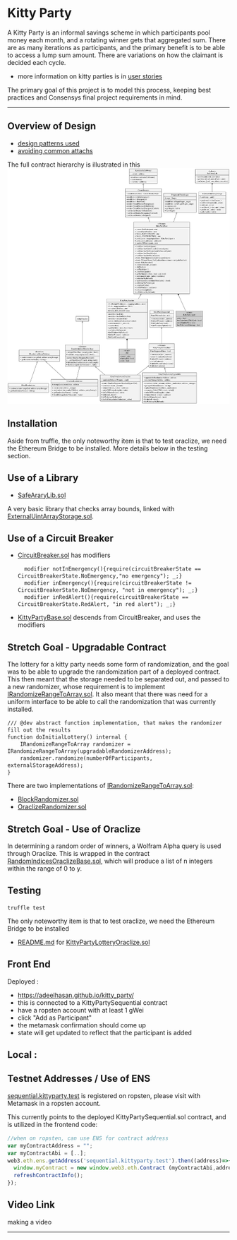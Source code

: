 # Kitty Party

A Kitty Party is an informal savings scheme in which participants pool money each month, and a rotating winner gets that aggregated sum. There are as many iterations as participants, and the primary benefit is to be able to access a lump sum amount. There are variations on how the claimant is decided each cycle.  

- more information on kitty parties is in [user stories](USER_STORIES.md)

The primary goal of this project is to model this process, keeping best practices and Consensys final project requirements in mind.

----------------

## Overview of Design

- [design patterns used](DESIGN_PATTERN_DECISIONS.md)
- [avoiding common attachs](AVOIDING_COMMON_ATTACKS.md)

The full contract hierarchy is illustrated in this ![uml diagram](uml_diagram.svg)

## Installation

Aside from truffle, the only noteworthy item is that to test oraclize, we need the Ethereum Bridge to be installed. More details below in the testing section.

## Use of a Library
- [SafeAraryLib.sol](helpers/SafeArrayLib.sol)

A very basic library that checks array bounds, linked with [ExternalUintArrayStorage.sol](contracts/helpers/ExternalUintArrayStorage.sol).

## Use of a Circuit Breaker

- [CircuitBreaker.sol](helpers/CircuitBreaker.sol) has modifiers
  ```solidity
    modifier notInEmergency(){require(circuitBreakerState == CircuitBreakerState.NoEmergency,"no emergency"); _;}
    modifier inEmergency(){require(circuitBreakerState != CircuitBreakerState.NoEmergency, "not in emergency"); _;}
    modifier inRedAlert(){require(circuitBreakerState == CircuitBreakerState.RedAlert, "in red alert"); _;}
  ``` 
- [KittyPartyBase.sol](contracts/KittyPartyBase.sol) descends from CircuitBreaker, and uses the modifiers

## Stretch Goal - Upgradable Contract

The lottery for a kitty party needs some form of randomization, and the goal was to be able to upgrade the randomization part of a deployed contract. This then meant that the storage needed to be separated out, and passed to a new randomizer, whose requirement is to implement [IRandomizeRangeToArray.sol](contracts/helpers/randomizers/IRandomizeRangeToArray.sol). It also meant that there was need for a uniform interface to be able to call the randomization that was currently installed.

```solidity
/// @dev abstract function implementation, that makes the randomizer fill out the results
function doInitialLottery() internal {
    IRandomizeRangeToArray randomizer = IRandomizeRangeToArray(upgradableRandomizerAddress);
    randomizer.randomize(numberOfParticipants, externalStorageAddress);
}
```

There are two implementations of [IRandomizeRangeToArray.sol](contracts/helpers/randomizers/IRandomizeRangeToArray.sol):
- [BlockRandomizer.sol](contracts/helpers/randomizers/BlockRandomizer.sol)
- [OraclizeRandomizer.sol](contracts/helpers/randomizers/OraclizeRandomizer.sol)

## Stretch Goal - Use of Oraclize

In determining a random order of winners, a Wolfram Alpha query is used through Oraclize. This is wrapped in the contract [RandomIndicesOraclizeBase.sol](contracts/helpers/randomizers/RandomIndicesOraclizeBase.sol), which will produce a list of n integers within the range of 0 to y. 

## Testing

```
truffle test
```

The only noteworthy item is that to test oraclize, we need the Ethereum Bridge to be installed

- [README.md](oraclizeTest/README.md) for [KittyPartyLotteryOraclize.sol](contracts/KittyPartyLotteryOraclize.sol)


## Front End

Deployed :
- https://adeelhasan.github.io/kitty_party/ 
- this is connected to a KittyPartySequential contract 
- have a ropsten account with at least 1 gWei
- click "Add as Participant"
- the metamask confirmation should come up
- state will get updated to reflect that the participant is added

Local :
- 

## Testnet Addresses / Use of ENS

[sequential.kittyparty.test] is registered on ropsten, please visit with Metamask in a ropsten account.

This currently points to the deployed KittyPartySequential.sol contract, and is utilized in the frontend code:

```javascript
//when on ropsten, can use ENS for contract address
var myContractAddress = "";
var myContractAbi = [..];
web3.eth.ens.getAddress('sequential.kittyparty.test').then((address)=>{
  window.myContract = new window.web3.eth.Contract (myContractAbi,address);
  refreshContractInfo();
});
```

## Video Link
making a video


---------


[sequential.kittyparty.test]:  https://manager.ens.domains/name/sequential.kittyparty.test
